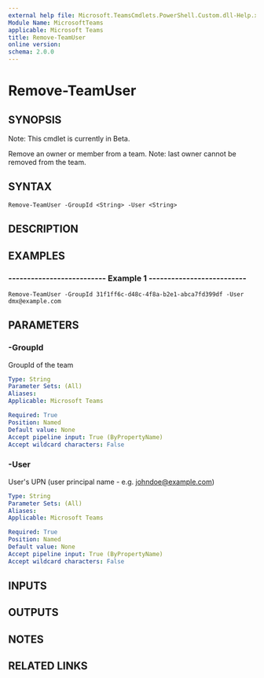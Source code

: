 ```yaml
---
external help file: Microsoft.TeamsCmdlets.PowerShell.Custom.dll-Help.xml
Module Name: MicrosoftTeams
applicable: Microsoft Teams
title: Remove-TeamUser
online version: 
schema: 2.0.0
---
```


# Remove-TeamUser

## SYNOPSIS
Note: This cmdlet is currently in Beta.

Remove an owner or member from a team. 
Note: last owner cannot be removed from the team.

## SYNTAX

```
Remove-TeamUser -GroupId <String> -User <String>
```

## DESCRIPTION

## EXAMPLES

### --------------------------  Example 1  --------------------------
```
Remove-TeamUser -GroupId 31f1ff6c-d48c-4f8a-b2e1-abca7fd399df -User dmx@example.com
```

## PARAMETERS

### -GroupId
GroupId of the team

```yaml
Type: String
Parameter Sets: (All)
Aliases:
Applicable: Microsoft Teams

Required: True
Position: Named
Default value: None
Accept pipeline input: True (ByPropertyName)
Accept wildcard characters: False
```

### -User
User's UPN (user principal name - e.g.
johndoe@example.com)

```yaml
Type: String
Parameter Sets: (All)
Aliases:
Applicable: Microsoft Teams

Required: True
Position: Named
Default value: None
Accept pipeline input: True (ByPropertyName)
Accept wildcard characters: False
```

## INPUTS

## OUTPUTS

## NOTES

## RELATED LINKS

